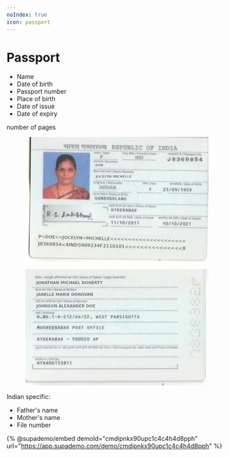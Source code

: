 ```yaml
---
noIndex: true
icon: passport
---
```


# Passport

* Name
* Date of birth
* Passport number
* Place of birth
* Date of issue
* Date of expiry

number of pages

<figure><img src="../.gitbook/assets/indian-passport-sample.png" alt=""><figcaption></figcaption></figure>

<figure><img src="../.gitbook/assets/mindee-indian-passport.png" alt=""><figcaption></figcaption></figure>

Indian specific:

* Father's name
* Mother's name
* File number

{% @supademo/embed demoId="cmdipnkx90upc1c4c4h4d8pph" url="https://app.supademo.com/demo/cmdipnkx90upc1c4c4h4d8pph" %}
